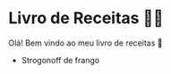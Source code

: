 # Livro de Receitas :man_cook:

Olá! Bem vindo ao meu livro de receitas :wave:
 - Strogonoff de frango
 
